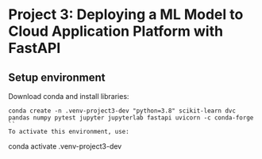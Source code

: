# Project 3: Deploying a ML Model to Cloud Application Platform with FastAPI

## Setup environment
Download conda and install libraries:
```
conda create -n .venv-project3-dev "python=3.8" scikit-learn dvc pandas numpy pytest jupyter jupyterlab fastapi uvicorn -c conda-forge
``
To activate this environment, use:
```
conda activate .venv-project3-dev
```